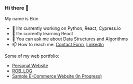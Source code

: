 ### Hi there 👋

My name is Ekin

- 🔭 I’m currently working on Python, React, Cypress.io
- 🌱 I’m currently learning React
- 💬 You can ask me about Data Structures and Algorithms
- 📫 How to reach me: [Contact Form](https://ekinkaradag.com/contact/), [LinkedIn](https://www.linkedin.com/in/ekinkaradag/?locale=en_US)

Some of my web portfolio:
- [Personal Website](https://ekinkaradag.github.io/)
- [ROB_LOG](https://ekinkaradag.github.io/ROB_LOG/)
- [Sample E-Commerce Website (In Progress)](https://ekinkaradag.github.io/sample-ecommerce/#/)
